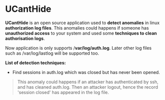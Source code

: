 # UCantHide

__UCantHide__ is an open source application used to __detect anomalies__ in linux __authorization log files__.
This anomalies could happens if someone has __unauthorized access__ to your system and used some __techniques to clean authorisation logs__.  

Now application is only supports /__var/log/auth.log__. Later other log files such as /var/log/lastlog will be supported too.  

__List of detection techniques:__  
* Find sessions in auth.log which was closed but has never been opened.
> This anomaly could happens if an attacker has authenticated by ssh, and has cleaned auth.log. Then an attacker logout, hence the record 'session closed' has appeared in the log file.

